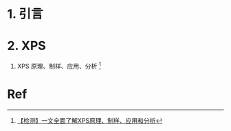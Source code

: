 # 1. 引言 


# 2. XPS 
1. XPS 原理、制样、应用、分析 [^1]


# Ref 
[^1]: [【检测】一文全面了解XPS原理、制样、应用和分析](https://mp.weixin.qq.com/s/rI2KyxU_xfnsFsKfuYJ64A)
